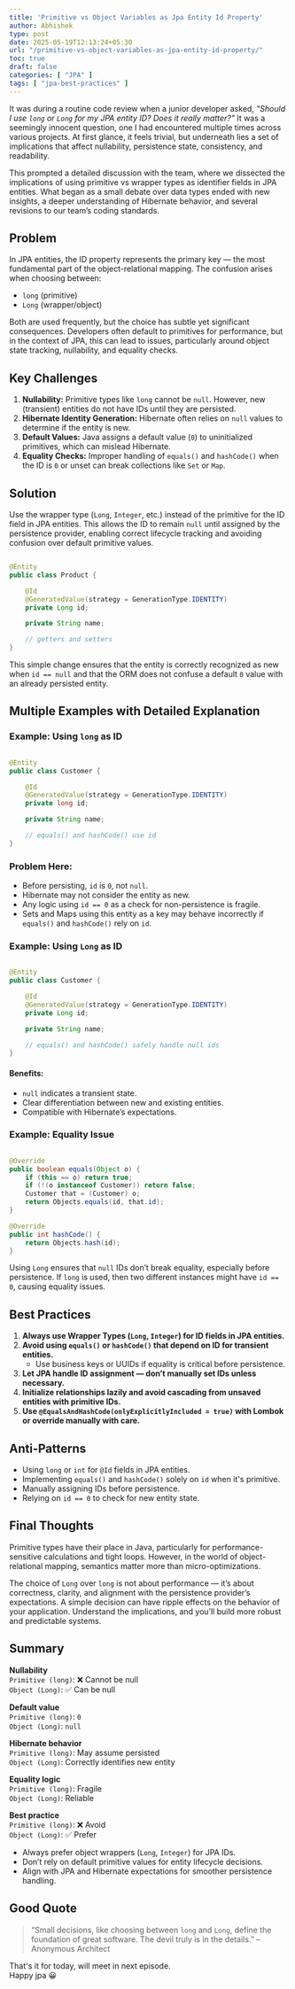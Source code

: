 ```yaml
---
title: 'Primitive vs Object Variables as Jpa Entity Id Property'
author: Abhishek
type: post
date: 2025-05-19T12:13:24+05:30
url: "/primitive-vs-object-variables-as-jpa-entity-id-property/"
toc: true
draft: false
categories: [ "JPA" ]
tags: [ "jpa-best-practices" ]
---
```


It was during a routine code review when a junior developer asked, *"Should I use `long` or `Long` for my JPA entity ID?
Does it really matter?"* It was a seemingly innocent question, one I had encountered multiple times across various
projects. At first glance, it feels trivial, but underneath lies a set of implications that affect nullability,
persistence state, consistency, and readability.

This prompted a detailed discussion with the team, where we dissected the implications of using primitive vs wrapper
types as identifier fields in JPA entities. What began as a small debate over data types ended with new insights, a
deeper understanding of Hibernate behavior, and several revisions to our team’s coding standards.

## Problem

In JPA entities, the ID property represents the primary key — the most fundamental part of the object-relational
mapping. The confusion arises when choosing between:

* `long` (primitive)
* `Long` (wrapper/object)

Both are used frequently, but the choice has subtle yet significant consequences. Developers often default to primitives
for performance, but in the context of JPA, this can lead to issues, particularly around object state tracking,
nullability, and equality checks.

## Key Challenges

1. **Nullability:** Primitive types like `long` cannot be `null`. However, new (transient) entities do not have IDs
   until they are persisted.
2. **Hibernate Identity Generation:** Hibernate often relies on `null` values to determine if the entity is new.
3. **Default Values:** Java assigns a default value (`0`) to uninitialized primitives, which can mislead Hibernate.
4. **Equality Checks:** Improper handling of `equals()` and `hashCode()` when the ID is `0` or unset can break
   collections like `Set` or `Map`.

## Solution

Use the wrapper type (`Long`, `Integer`, etc.) instead of the primitive for the ID field in JPA entities. This allows
the ID to remain `null` until assigned by the persistence provider, enabling correct lifecycle tracking and avoiding
confusion over default primitive values.

```java

@Entity
public class Product {

    @Id
    @GeneratedValue(strategy = GenerationType.IDENTITY)
    private Long id;

    private String name;

    // getters and setters
}
```

This simple change ensures that the entity is correctly recognized as new when `id == null` and that the ORM does not
confuse a default `0` value with an already persisted entity.

## Multiple Examples with Detailed Explanation

### Example: Using `long` as ID

```java

@Entity
public class Customer {

    @Id
    @GeneratedValue(strategy = GenerationType.IDENTITY)
    private long id;

    private String name;

    // equals() and hashCode() use id
}
```

### Problem Here:

* Before persisting, `id` is `0`, not `null`.
* Hibernate may not consider the entity as new.
* Any logic using `id == 0` as a check for non-persistence is fragile.
* Sets and Maps using this entity as a key may behave incorrectly if `equals()` and `hashCode()` rely on `id`.

### Example: Using `Long` as ID

```java

@Entity
public class Customer {

    @Id
    @GeneratedValue(strategy = GenerationType.IDENTITY)
    private Long id;

    private String name;

    // equals() and hashCode() safely handle null ids
}
```

#### Benefits:

* `null` indicates a transient state.
* Clear differentiation between new and existing entities.
* Compatible with Hibernate’s expectations.

### Example: Equality Issue

```java

@Override
public boolean equals(Object o) {
    if (this == o) return true;
    if (!(o instanceof Customer)) return false;
    Customer that = (Customer) o;
    return Objects.equals(id, that.id);
}

@Override
public int hashCode() {
    return Objects.hash(id);
}
```

Using `Long` ensures that `null` IDs don’t break equality, especially before persistence. If `long` is used, then two
different instances might have `id == 0`, causing equality issues.

## Best Practices

1. **Always use Wrapper Types (`Long`, `Integer`) for ID fields in JPA entities.**
2. **Avoid using `equals()` or `hashCode()` that depend on ID for transient entities.**
    * Use business keys or UUIDs if equality is critical before persistence.
3. **Let JPA handle ID assignment — don’t manually set IDs unless necessary.**
4. **Initialize relationships lazily and avoid cascading from unsaved entities with primitive IDs.**
5. **Use `@EqualsAndHashCode(onlyExplicitlyIncluded = true)` with Lombok or override manually with care.**

## Anti-Patterns

* Using `long` or `int` for `@Id` fields in JPA entities.
* Implementing `equals()` and `hashCode()` solely on `id` when it's primitive.
* Manually assigning IDs before persistence.
* Relying on `id == 0` to check for new entity state.

## Final Thoughts

Primitive types have their place in Java, particularly for performance-sensitive calculations and tight loops. However,
in the world of object-relational mapping, semantics matter more than micro-optimizations.

The choice of `Long` over `long` is not about performance — it’s about correctness, clarity, and alignment with the
persistence provider’s expectations. A simple decision can have ripple effects on the behavior of your application.
Understand the implications, and you’ll build more robust and predictable systems.

## Summary

**Nullability**  
  `Primitive (long)`: ❌ Cannot be null  
  `Object (Long)`: ✅ Can be null

**Default value**  
`Primitive (long)`: `0`  
`Object (Long)`: `null`  

**Hibernate behavior**  
`Primitive (long)`: May assume persisted  
`Object (Long)`: Correctly identifies new entity  

**Equality logic**  
`Primitive (long)`: Fragile  
`Object (Long)`: Reliable  

**Best practice**  
`Primitive (long)`: ❌ Avoid  
`Object (Long)`: ✅ Prefer  

* Always prefer object wrappers (`Long`, `Integer`) for JPA IDs.
* Don’t rely on default primitive values for entity lifecycle decisions.
* Align with JPA and Hibernate expectations for smoother persistence handling.

## Good Quote

> “Small decisions, like choosing between `long` and `Long`, define the foundation of great software. The devil truly is
> in the details.” – Anonymous Architect

That's it for today, will meet in next episode.  
Happy jpa :grinning:
